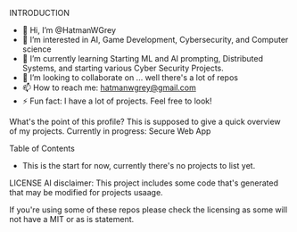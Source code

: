 INTRODUCTION
- 👋 Hi, I’m @HatmanWGrey
- 👀 I’m interested in AI, Game Development, Cybersecurity, and Computer science
- 🌱 I’m currently learning Starting ML and AI prompting, Distributed Systems, and starting various Cyber Security Projects.
- 💞️ I’m looking to collaborate on ... well there's a lot of repos
- 📫 How to reach me: hatmanwgrey@gmail.com 
- ⚡ Fun fact: I have a lot of projects. Feel free to look!

What's the point of this profile? 
This is supposed to give a quick overview of my projects. 
Currently in progress: Secure Web App 

Table of Contents
- This is the start for now, currently there's no projects to list yet. 

LICENSE 
AI disclaimer:
This project includes some code that's generated that may be modified for projects usaage.

If you're using some of these repos please check the licensing as some will not have a MIT or as is statement. 

<!---
HatmanWGrey/HatmanWGrey is a ✨ special ✨ repository because its `README.md` (this file) appears on your GitHub profile.
You can click the Preview link to take a look at your changes.
--->
